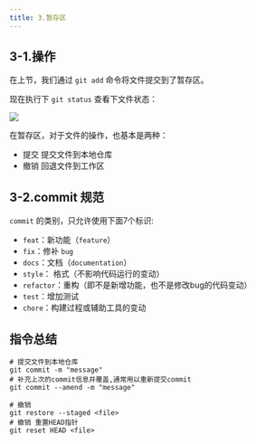 ```yaml
---
title: 3.暂存区
---
```


## 3-1.操作
在上节，我们通过 `git add` 命令将文件提交到了暂存区。

现在执行下 `git status` 查看下文件状态：

![](https://raw.githubusercontent.com/oneyoung19/vuepress-blog-img/main/img/008eGmZEly1gp2xo1znuij30x4068gmh.jpg)

在暂存区，对于文件的操作，也基本是两种：
- 提交 提交文件到本地仓库
- 撤销 回退文件到工作区

## 3-2.commit 规范

`commit` 的类别，只允许使用下面7个标识:

- `feat`：新功能（`feature`）
- `fix`：修补 `bug`
- `docs`：文档（`documentation`）
- `style`： 格式（不影响代码运行的变动）
- `refactor`：重构（即不是新增功能，也不是修改bug的代码变动）
- `test`：增加测试
- `chore`：构建过程或辅助工具的变动

## 指令总结

```shell
# 提交文件到本地仓库
git commit -m "message"
# 补充上次的commit信息并覆盖,通常用以重新提交commit
git commit --amend -m "message"

# 撤销
git restore --staged <file>
# 撤销 重置HEAD指针
git reset HEAD <file>
```


